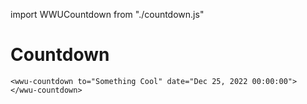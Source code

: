 import WWUCountdown from "./countdown.js"

# Countdown

<wwu-countdown to="Something Cool" date="Dec 25, 2022 00:00:00">
</wwu-countdown>

```
<wwu-countdown to="Something Cool" date="Dec 25, 2022 00:00:00">
</wwu-countdown>
```